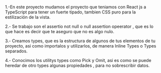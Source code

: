 1.-En este proyecto mudamos el proyecto que teniamos con React js a TypeScript para tener un fuerte tipado, tambien CSS puro para la estilización de la vista. 

2.- Se trabajo son el assertio not null o null assertion opeerator , que es lo que hace es decir que te aseguro que no es algo nulo.

3.- Creamos types, que es la estructura de algunos de tus elementos de tu proyecto, asi como importalos y utilizarlos, de manera Inline Types o Types separados.

4.- Conocimos los utilitys types como Pick y Omit, asi es como se puede heredar de otro types algunas propiedades , para no sobrescribir datos.
